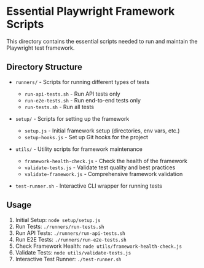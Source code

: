 <!-- Source: /Users/mzahirudeen/playwright-framework-dev/scripts/README.md -->

# Essential Playwright Framework Scripts

This directory contains the essential scripts needed to run and maintain the Playwright test framework.

## Directory Structure

- `runners/` - Scripts for running different types of tests
  - `run-api-tests.sh` - Run API tests only
  - `run-e2e-tests.sh` - Run end-to-end tests only
  - `run-tests.sh` - Run all tests

- `setup/` - Scripts for setting up the framework
  - `setup.js` - Initial framework setup (directories, env vars, etc.)
  - `setup-hooks.js` - Set up Git hooks for the project

- `utils/` - Utility scripts for framework maintenance
  - `framework-health-check.js` - Check the health of the framework
  - `validate-tests.js` - Validate test quality and best practices
  - `validate-framework.js` - Comprehensive framework validation

- `test-runner.sh` - Interactive CLI wrapper for running tests

## Usage

1. Initial Setup: `node setup/setup.js`
2. Run Tests: `./runners/run-tests.sh`
3. Run API Tests: `./runners/run-api-tests.sh`
4. Run E2E Tests: `./runners/run-e2e-tests.sh`
5. Check Framework Health: `node utils/framework-health-check.js`
6. Validate Tests: `node utils/validate-tests.js`
7. Interactive Test Runner: `./test-runner.sh`
